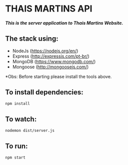 THAIS MARTINS API
====================

##### This is the server application to Thais Martins Website.

## The stack using:
  - NodeJs (https://nodejs.org/en/)
  - Express (http://expressjs.com/pt-br/)
  - MongoDB (https://www.mongodb.com/)
  - Mongoose (http://mongoosejs.com/)

*Obs: Before starting please install the tools above.

## To install dependencies:
```
npm install
```

## To watch:
```
nodemon dist/server.js
```

## To run:
```
npm start
```
